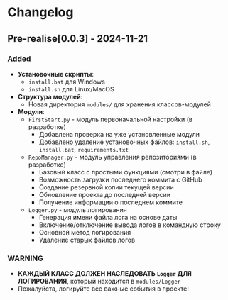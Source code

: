 # Changelog
## Pre-realise[0.0.3] - 2024-11-21
### Added
- **Установочные скрипты**:
  - `install.bat` для Windows
  - `install.sh` для Linux/MacOS
- **Структура модулей**:
  - Новая директория `modules/` для хранения классов-модулей
- **Модули**:
  - `FirstStart.py` - модуль первоначальной настройки (в разработке)
    - Добавлена проверка на уже установленные модули
    - Добавлено удаление установочных файлов: `install.sh`, `install.bat`, `requirements.txt`
  - `RepoManager.py` - модуль управления репозиториями (в разработке)
    - Базовый класс с простыми функциями (смотри в файле)
    - Возможность загрузки последнего коммита с GitHub
    - Создание резервной копии текущей версии
    - Обновление проекта до последней версии
    - Получение информации о последнем коммите
  - `Logger.py` - модуль логирования
    - Генерация имени файла лога на основе даты
    - Включение/отключение вывода логов в командную строку
    - Основной метод логирования
    - Удаление старых файлов логов
### WARNING
- **КАЖДЫЙ КЛАСС ДОЛЖЕН НАСЛЕДОВАТЬ `Logger` ДЛЯ ЛОГИРОВАНИЯ**, который находится в `modules/Logger`
- Пожалуйста, логируйте все важные события в проекте!
